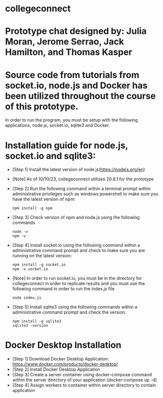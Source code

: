 # collegeconnect
# Prototype chat designed by: Julia Moran, Jerome Serrao, Jack Hamilton, and Thomas Kasper
# Source code from tutorials from socket.io, node.js and Docker has been utilized throughout the course of this prototype.
In order to run the program, you must be setup with the following applications, node.js, socket.io, sqlite3 and Docker.
# Installation guide for node.js, socket.io and sqlite3:
- [Step 1] Install the latest version of node.js(https://nodejs.org/en)
- [Note] As of 10/10/23, collegeconnect utilizes 20.8.1 for the prototype 
- [Step 2] Run the following command within a terminal prompt within administrative privileges such as windows powershell to make sure you have the latest version of  npm:
    ```
    npm install -g npm
    ```
- [Step 3] Check version of npm and node.js using the following commands
    ```
    node -v
    npm -v
    ```

- [Step 4] Install socket.io using the following command within a administrative command prompt and check to make sure you are running on the latest version:
    ```
    npm install -g socket.io 
    npm -v socket.io
    ```
- [Note] In order to run socket.io, you must be in the directory for collegeconnect in order to replicate results and you must use the following command in order to run the index.js file
    ```
    node index.js
    ```
- [Step 5] Install sqlite3 using the following commands within a administrative command prompt and check the version:
     ```
     npm install -g sqlite3
     sqlite3 -version
     ```


# Docker Desktop Installation
- [Step 1] Download Docker Desktop Application: https://www.docker.com/products/docker-desktop/
- [Step 2] Install Docker Desktop Application
- [Step 3] Create a server container using docker-compose command within the server directory of your application (docker-compose up -d)
- [Step 4] Assign workers to container within server directory to contain application
